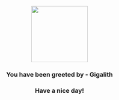 <p align="center">
            <img src="https://raw.githubusercontent.com/PokeAPI/sprites/master/sprites/pokemon/526.png" width="150" height="150">
          </p>
          <h3 align="center">You have been greeted by - <b>Gigalith</b></h3>
          <h3 align="center">Have a nice day!</h3>
        